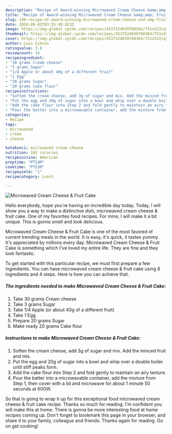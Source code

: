 ```yaml
---
description: "Recipe of Award-winning Microwaved Cream Cheese &amp;amp; Fruit Cake"
title: "Recipe of Award-winning Microwaved Cream Cheese &amp;amp; Fruit Cake"
slug: 149-recipe-of-award-winning-microwaved-cream-cheese-and-amp-fruit-cake
date: 2020-09-03T03:55:49.823Z
image: https://img-global.cpcdn.com/recipes/4537524639760384/751x532cq70/microwaved-cream-cheese-fruit-cake-recipe-main-photo.jpg
thumbnail: https://img-global.cpcdn.com/recipes/4537524639760384/751x532cq70/microwaved-cream-cheese-fruit-cake-recipe-main-photo.jpg
cover: https://img-global.cpcdn.com/recipes/4537524639760384/751x532cq70/microwaved-cream-cheese-fruit-cake-recipe-main-photo.jpg
author: Lois Gibson
ratingvalue: 3.8
reviewcount: 14
recipeingredient:
- "30 grams Cream cheese"
- "3 grams Sugar"
- "1/4 Apple or about 40g of a different fruit"
- "1 Egg"
- "20 grams Sugar"
- "20 grams Cake flour"
recipeinstructions:
- "Soften the cream cheese, add 3g of sugar and mix. Add the minced fruit and mix."
- "Put the egg and 20g of sugar into a bowl and whip over a double boiler until stiff peaks form."
- "Add the cake flour into Step 2 and fold gently to maintain an airy texture."
- "Pour the batter into a microwavable container, add the mixture from Step 1, then cover with a lid and microwave for about 1 minute 50 seconds at 600W."
categories:
- Recipe
tags:
- microwaved
- cream
- cheese

katakunci: microwaved cream cheese 
nutrition: 163 calories
recipecuisine: American
preptime: "PT14M"
cooktime: "PT53M"
recipeyield: "1"
recipecategory: Lunch

---
```



![Microwaved Cream Cheese &amp; Fruit Cake](https://img-global.cpcdn.com/recipes/4537524639760384/751x532cq70/microwaved-cream-cheese-fruit-cake-recipe-main-photo.jpg)

Hello everybody, hope you're having an incredible day today. Today, I will show you a way to make a distinctive dish, microwaved cream cheese &amp; fruit cake. One of my favorites food recipes. For mine, I will make it a bit unique. This is gonna smell and look delicious.



Microwaved Cream Cheese &amp; Fruit Cake is one of the most favored of current trending meals in the world. It is easy, it's quick, it tastes yummy. It's appreciated by millions every day. Microwaved Cream Cheese &amp; Fruit Cake is something which I've loved my entire life. They are fine and they look fantastic.


To get started with this particular recipe, we must first prepare a few ingredients. You can have microwaved cream cheese &amp; fruit cake using 6 ingredients and 4 steps. Here is how you can achieve that.

<!--inarticleads1-->

##### The ingredients needed to make Microwaved Cream Cheese &amp; Fruit Cake:

1. Take 30 grams Cream cheese
1. Take 3 grams Sugar
1. Take 1/4 Apple (or about 40g of a different fruit)
1. Take 1 Egg
1. Prepare 20 grams Sugar
1. Make ready 20 grams Cake flour




<!--inarticleads2-->

##### Instructions to make Microwaved Cream Cheese &amp; Fruit Cake:

1. Soften the cream cheese, add 3g of sugar and mix. Add the minced fruit and mix.
1. Put the egg and 20g of sugar into a bowl and whip over a double boiler until stiff peaks form.
1. Add the cake flour into Step 2 and fold gently to maintain an airy texture.
1. Pour the batter into a microwavable container, add the mixture from Step 1, then cover with a lid and microwave for about 1 minute 50 seconds at 600W.




So that is going to wrap it up for this exceptional food microwaved cream cheese &amp; fruit cake recipe. Thanks so much for reading. I'm confident you will make this at home. There is gonna be more interesting food at home recipes coming up. Don't forget to bookmark this page in your browser, and share it to your family, colleague and friends. Thanks again for reading. Go on get cooking!
